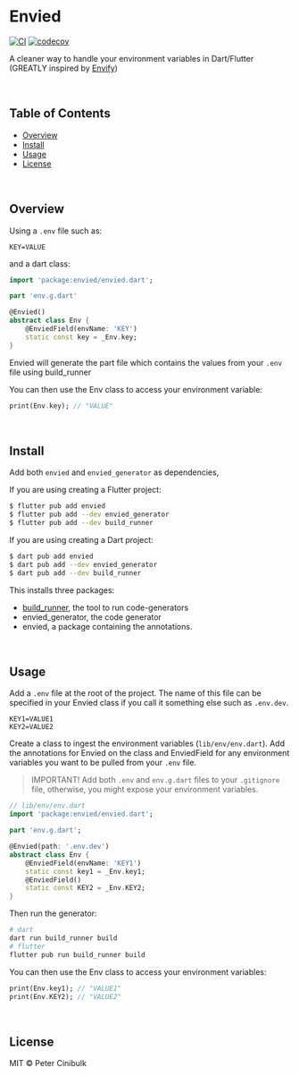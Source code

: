 # Envied

[![CI](https://github.com/petercinibulk/envied/actions/workflows/ci.yaml/badge.svg)](https://github.com/petercinibulk/envied/actions/workflows/ci.yaml)
[![codecov](https://codecov.io/gh/petercinibulk/envied/branch/main/graph/badge.svg?token=uIX88zsd9c)](https://codecov.io/gh/petercinibulk/envied)

A cleaner way to handle your environment variables in Dart/Flutter (GREATLY inspired by [Envify](https://pub.dev/packages/envied))

<br>

## Table of Contents

-   [Overview](#overview)
-   [Install](#install)
-   [Usage](#usage)
-   [License](#license)

<br>

## Overview

Using a `.env` file such as:

```.env
KEY=VALUE
```

and a dart class:

```dart
import 'package:envied/envied.dart';

part 'env.g.dart'

@Envied()
abstract class Env {
    @EnviedField(envName: 'KEY')
    static const key = _Env.key;
}
```

Envied will generate the part file which contains the values from your `.env` file using build_runner

You can then use the Env class to access your environment variable:

```dart
print(Env.key); // "VALUE"
```

<br>

## Install

Add both `envied` and `envied_generator` as dependencies,

If you are using creating a Flutter project:

```sh
$ flutter pub add envied
$ flutter pub add --dev envied_generator
$ flutter pub add --dev build_runner
```

If you are using creating a Dart project:

```sh
$ dart pub add envied
$ dart pub add --dev envied_generator
$ dart pub add --dev build_runner
```

This installs three packages:

-   [build_runner](https://pub.dev/packages/build_runner), the tool to run code-generators
-   envied_generator, the code generator
-   envied, a package containing the annotations.

<br>

## Usage

Add a `.env` file at the root of the project. The name of this file can be specified in your Envied class if you call it something else such as `.env.dev`.

```.env
KEY1=VALUE1
KEY2=VALUE2
```

Create a class to ingest the environment variables (`lib/env/env.dart`). Add the annotations for Envied on the class and EnviedField for any environment variables you want to be pulled from your `.env` file.

> IMPORTANT! Add both `.env` and `env.g.dart` files to your `.gitignore` file, otherwise, you might expose your environment variables.

```dart
// lib/env/env.dart
import 'package:envied/envied.dart';

part 'env.g.dart';

@Envied(path: '.env.dev')
abstract class Env {
    @EnviedField(envName: 'KEY1')
    static const key1 = _Env.key1;
    @EnviedField()
    static const KEY2 = _Env.KEY2;
}
```

Then run the generator:

```sh
# dart
dart run build_runner build
# flutter
flutter pub run build_runner build
```

You can then use the Env class to access your environment variables:

```dart
print(Env.key1); // "VALUE1"
print(Env.KEY2); // "VALUE2"
```

<br>

## License

MIT © Peter Cinibulk
